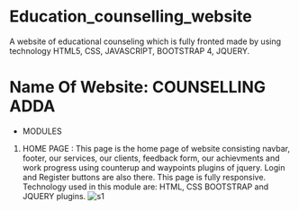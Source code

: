 # Education_counselling_website 

A website of educational counseling which is fully fronted made by using technology HTML5, CSS, JAVASCRIPT, BOOTSTRAP 4, JQUERY.

# Name Of Website: COUNSELLING ADDA 

  - MODULES
1. HOME PAGE : This page is the home page of website consisting navbar, footer, our services, our clients, feedback form, our achievments and work progress using counterup
               and waypoints plugins of jquery. Login and Register buttons are also there. This page is fully responsive. Technology used in this module are: HTML, CSS BOOTSTRAP
                and JQUERY plugins.
                ![s1](https://user-images.githubusercontent.com/43674549/98447897-7c35d300-214e-11eb-8478-4e80dfea0f7a.PNG)

